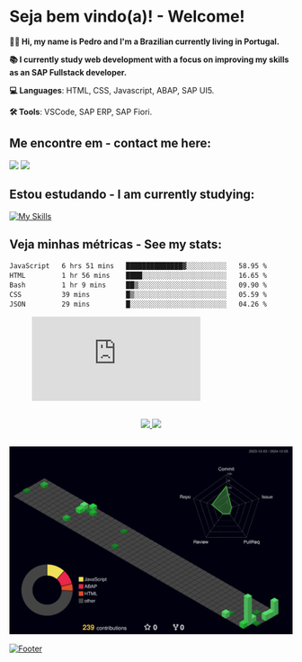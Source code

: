 # Seja bem vindo(a)! - Welcome!
<p align="left"> 
   <strong>🙋🏻 Hi, my name is Pedro and I'm a Brazilian currently living in Portugal.</strong><br>
   <p> 
   <strong>📚 I currently study web development with a focus on improving my skills as an SAP Fullstack developer.</strong>
   <p>
</p>
<p align="left">
  <strong>💻 Languages</strong>: HTML, CSS, Javascript, ABAP, SAP UI5.
</p>
<p align="left">
  <strong>🛠️ Tools</strong>: VSCode, SAP ERP, SAP Fiori.
</p>

## Me encontre em - contact me here: 
<div>
<a href = "mailto:rpedro.honorato@gmail.com"><img loading="lazy" src="https://img.shields.io/badge/Gmail-D14836?style=for-the-badge&logo=gmail&logoColor=white" target="_blank"></a>
<a href="https://www.linkedin.com/in/pedro-honorato" target="_blank"><img loading="lazy" src="https://img.shields.io/badge/-LinkedIn-%230077B5?style=for-the-badge&logo=linkedin&logoColor=white" target="_blank"></a>   
</div>

## Estou estudando - I am currently studying:
[![My Skills](https://skillicons.dev/icons?i=js,nodejs,mongodb,html,css)](https://skillicons.dev)

## Veja minhas métricas - See my stats:

<!--START_SECTION:waka-->

```txt
JavaScript   6 hrs 51 mins   ██████████████▓░░░░░░░░░░   58.95 %
HTML         1 hr 56 mins    ████░░░░░░░░░░░░░░░░░░░░░   16.65 %
Bash         1 hr 9 mins     ██▒░░░░░░░░░░░░░░░░░░░░░░   09.90 %
CSS          39 mins         █▒░░░░░░░░░░░░░░░░░░░░░░░   05.59 %
JSON         29 mins         █░░░░░░░░░░░░░░░░░░░░░░░░   04.26 %
```

<!--END_SECTION:waka-->

<figure><embed src="https://wakatime.com/share/@04fa2832-6250-4ae7-9cf5-8c754f1021e0/8e078cc9-099e-4e83-b92f-a40493f77abb.svg"></embed></figure>

##
<div align="center" >
<a href="https://github.com/rp-honorato">
<img loading="lazy" height="180em" src="https://github-readme-stats.vercel.app/api/top-langs/?username=rp-honorato&layout=compact&langs_count=7&theme=nightowl"/>
<img loading="lazy" height="180em" src="https://github-readme-stats.vercel.app/api?username=rp-honorato&show_icons=true&theme=nightowl&include_all_commits=true&count_private=true"/>
</div>
   
##
<div align="center">
<img src="./profile-3d-contrib/profile-night-green.svg" width=800px" alt="Veja minhas métricas - See my stats">
</div>

![Footer](https://capsule-render.vercel.app/api?type=waving&height=124&color=gradient&reversal=false&fontAlign=79&fontAlignY=33&section=footer)
